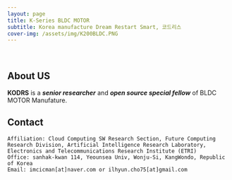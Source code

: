 ```yaml
---
layout: page
title: K-Series BLDC MOTOR
subtitle: Korea manufacture Dream Restart Smart, 코드리스
cover-img: /assets/img/K200BLDC.PNG
---
```


<br/>

## About US

**KODRS** is a **_senior researcher_** and **_open source special fellow_** of  BLDC MOTOR Manufature.



## Contact

```
Affiliation: Cloud Computing SW Research Section, Future Computing Research Division, Artificial Intelligence Research Laboratory, Electronics and Telecommunications Research Institute (ETRI)
Office: sanhak-kwan 114, Yeounsea Univ, Wonju-Si, KangWondo, Republic of Korea
Email: imcicman[at]naver.com or ilhyun.cho75[at]gmail.com
```
